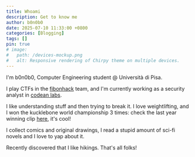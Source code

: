 ```yaml
---
title: Whoami
description: Get to know me
author: b0n0b0
date: 2025-07-10 11:33:00 +0800
categories: [Blogging]
tags: []
pin: true
# image:
#   path: /devices-mockup.png
#   alt: Responsive rendering of Chirpy theme on multiple devices.
---
```

I'm b0n0b0, Computer Engineering student @ Università di Pisa.

I play CTFs in the [fibonhack](https://fibonhack.it/) team, and I'm currently working as a security analyst in [codean labs](https://codeanlabs.com/).

I like understanding stuff and then trying to break it. I love weightlifting, and I won the kucklebone world championship 3 times: check the last year winning clip [here](https://www.instagram.com/reel/C-P2zXNtEDG/), it's cool!

I collect comics and original drawings, I read a stupid amount of sci-fi novels and I love to yap about it.

Recently discovered that I like hikings. That's all folks!
